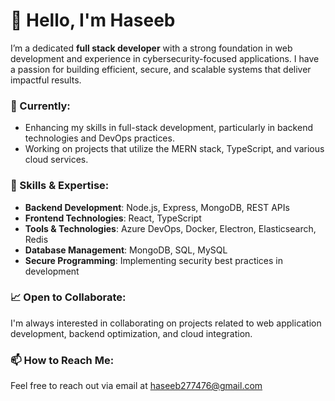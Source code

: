 # 👋 Hello, I'm Haseeb

I’m a dedicated **full stack developer** with a strong foundation in web development and experience in cybersecurity-focused applications. I have a passion for building efficient, secure, and scalable systems that deliver impactful results.

### 🌱 Currently:
- Enhancing my skills in full-stack development, particularly in backend technologies and DevOps practices.
- Working on projects that utilize the MERN stack, TypeScript, and various cloud services.

### 💼 Skills & Expertise:
- **Backend Development**: Node.js, Express, MongoDB, REST APIs
- **Frontend Technologies**: React, TypeScript
- **Tools & Technologies**: Azure DevOps, Docker, Electron, Elasticsearch, Redis
- **Database Management**: MongoDB, SQL, MySQL
- **Secure Programming**: Implementing security best practices in development

### 📈 Open to Collaborate:
I'm always interested in collaborating on projects related to web application development, backend optimization, and cloud integration.

### 📫 How to Reach Me:
Feel free to reach out via email at haseeb277476@gmail.com
